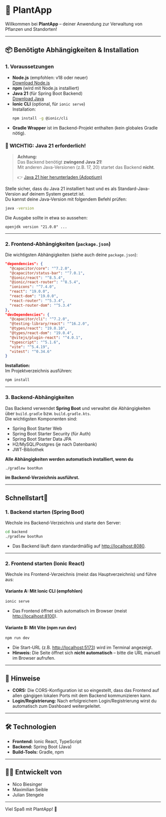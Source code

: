# 🌱 PlantApp

Willkommen bei **PlantApp** – deiner Anwendung zur Verwaltung von Pflanzen und Standorten!

---

## 📦 Benötigte Abhängigkeiten & Installation

### 1. Voraussetzungen

- **Node.js** (empfohlen: v18 oder neuer)  
  [Download Node.js](https://nodejs.org/)
- **npm** (wird mit Node.js installiert)
- **Java 21** (für Spring Boot Backend)  
  [Download Java](https://adoptium.net/)
- **Ionic CLI** (optional, für `ionic serve`)  
  Installation:  
  ```bash
  npm install -g @ionic/cli
  ```
- **Gradle Wrapper** ist im Backend-Projekt enthalten (kein globales Gradle nötig).

### 📢 WICHTIG: Java 21 erforderlich!

> **Achtung:**  
> Das Backend benötigt **zwingend Java 21**!  
> Mit anderen Java-Versionen (z.B. 17, 20) startet das Backend **nicht**.
>
> 👉 [Java 21 hier herunterladen (Adoptium)](https://adoptium.net/)

Stelle sicher, dass du Java 21 installiert hast und es als Standard-Java-Version auf deinem System gesetzt ist.  
Du kannst deine Java-Version mit folgendem Befehl prüfen:

```bash
java -version
```

Die Ausgabe sollte in etwa so aussehen:
```
openjdk version "21.0.0" ...
```
---

### 2. Frontend-Abhängigkeiten (`package.json`)

Die wichtigsten Abhängigkeiten (siehe auch deine `package.json`):

```json
"dependencies": {
  "@capacitor/core": "^7.2.0",
  "@capacitor/status-bar": "^7.0.1",
  "@ionic/react": "^8.5.4",
  "@ionic/react-router": "^8.5.4",
  "ionicons": "^7.4.0",
  "react": "19.0.0",
  "react-dom": "19.0.0",
  "react-router": "^5.3.4",
  "react-router-dom": "^5.3.4"
},
"devDependencies": {
  "@capacitor/cli": "^7.2.0",
  "@testing-library/react": "^16.2.0",
  "@types/react": "19.0.10",
  "@types/react-dom": "19.0.4",
  "@vitejs/plugin-react": "^4.0.1",
  "typescript": "^5.1.6",
  "vite": "^5.4.19",
  "vitest": "^0.34.6"
}
```

**Installation:**  
Im Projektverzeichnis ausführen:
```bash
npm install
```

---

### 3. Backend-Abhängigkeiten

Das Backend verwendet **Spring Boot** und verwaltet die Abhängigkeiten über `build.gradle` bzw. `build.gradle.kts`.  
Die wichtigsten Komponenten sind:
- Spring Boot Starter Web
- Spring Boot Starter Security (für Auth)
- Spring Boot Starter Data JPA
- H2/MySQL/Postgres (je nach Datenbank)
- JWT-Bibliothek

**Alle Abhängigkeiten werden automatisch installiert, wenn du**  
```bash
./gradlew bootRun
```
**im Backend-Verzeichnis ausführst.**

---

## Schnellstart🚀
### 1. Backend starten (Spring Boot)

Wechsle ins Backend-Verzeichnis und starte den Server:

```bash
cd backend
./gradlew bootRun
```

- Das Backend läuft dann standardmäßig auf [http://localhost:8080](http://localhost:8080).

---

### 2. Frontend starten (Ionic React)

Wechsle ins Frontend-Verzeichnis (meist das Hauptverzeichnis) und führe aus:

#### **Variante A: Mit Ionic CLI (empfohlen)**

```bash
ionic serve
```
- Das Frontend öffnet sich automatisch im Browser (meist [http://localhost:8100](http://localhost:8100)).

#### **Variante B: Mit Vite (npm run dev)**

```bash
npm run dev
```
- Die Start-URL (z.B. [http://localhost:5173](http://localhost:5173)) wird im Terminal angezeigt.
- **Hinweis:** Die Seite öffnet sich **nicht automatisch** – bitte die URL manuell im Browser aufrufen.

---

## 📝 Hinweise

- **CORS:** Die CORS-Konfiguration ist so eingestellt, dass das Frontend auf allen gängigen lokalen Ports mit dem Backend kommunizieren kann.
- **Login/Registrierung:** Nach erfolgreichem Login/Registrierung wirst du automatisch zum Dashboard weitergeleitet.

---

## 🛠️ Technologien

- **Frontend:** Ionic React, TypeScript
- **Backend:** Spring Boot (Java)
- **Build-Tools:** Gradle, npm

---

## 👨‍💻 Entwickelt von

- Nico Biesinger
- Maximilian Seible
- Julian Stengele

---

Viel Spaß mit PlantApp! 🌿